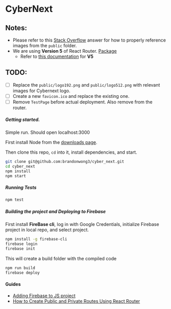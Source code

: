 # CyberNext

## Notes:
- Please refer to this [Stack Overflow](https://stackoverflow.com/a/48730272/5015219) answer for how to properly reference images from the `public` folder.
- We are using **Version 5** of React Router. [Package](https://www.npmjs.com/package/react-router-dom/v/5.0.0)
    - Refer to [this documentation](https://v5.reactrouter.com/) for **V5**

## TODO:
- [ ] Replace the `public/logo192.png` and `public/logo512.png` with relevant images for Cybernext logo.
- [ ] Create a new `favicon.ico` and replace the existing one.
- [ ] Remove `TestPage` before actual deployment. Also remove from the router.

##### Getting started. 
Simple run. Should open localhost:3000

First install Node from the [downloads page](https://nodejs.org/en/download/).

Then clone this repo, `cd` into it, install dependencies, and start.

```bash
git clone git@github.com:brandonwong3/cyber_next.git
cd cyber_next
npm install
npm start
```

##### Running Tests
```bash
npm test
```

##### Building the project and Deploying to Firebase
First install **FireBase cli**, log in with Google Credentials, initialize Firebase project in local repo, and select project.
```bash
npm install -g firebase-cli
firebase login
firebase init
```
This will create a build folder with the compiled code
```bash
npm run build
firebase deploy
```



#### Guides
- [Adding Firebase to JS project](https://firebase.google.com/docs/web/setup)
- [How to Create Public and Private Routes Using React Router](https://dev.to/nilanth/how-to-create-public-and-private-routes-using-react-router-72m)
